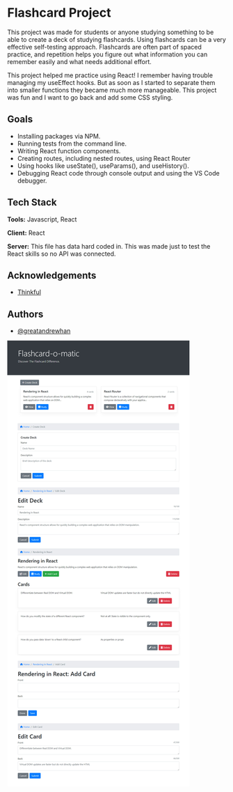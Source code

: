 # Flashcard Project

This project was made for students or anyone studying something to be able to create a deck of studying flashcards. Using flashcards can be a very effective self-testing approach. Flashcards are often part of spaced practice, and repetition helps you figure out what information you can remember easily and what needs additional effort.

This project helped me practice using React! I remember having trouble managing my useEffect hooks. But as soon as I started to separate them into smaller functions they became much more manageable. This project was fun and I want to go back and add some CSS styling.


## Goals

- Installing packages via NPM.
- Running tests from the command line.
- Writing React function components.
- Creating routes, including nested routes, using React Router
- Using hooks like useState(), useParams(), and useHistory().
- Debugging React code through console output and using the VS Code debugger.

## Tech Stack

**Tools:** Javascript, React

**Client:** React

**Server:** This file has data hard coded in. This was made just to test the React skills so no API was connected.

  
## Acknowledgements

 - [Thinkful](https://thinkful.com)

  
## Authors

- [@greatandrewhan](https://www.github.com/greatandrewhan)

![Alt text](/flashcard-front.jpg?raw=true "Flashcard")
